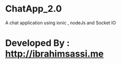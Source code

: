 # ChatApp_2.0
A chat application using ionic , nodeJs and Socket IO

Developed By : http://ibrahimsassi.me
=====================================
